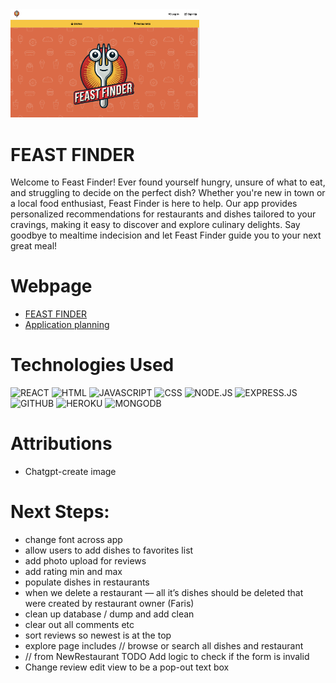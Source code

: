 <img src = './src/assets/branding/landing.png' alt = 'Home page' width = 60%>

# FEAST FINDER
Welcome to Feast Finder! Ever found yourself hungry, unsure of what to eat, and struggling to decide on the perfect dish? Whether you're new in town or a local food enthusiast, Feast Finder is here to help. Our app provides personalized recommendations for restaurants and dishes tailored to your cravings, making it easy to discover and explore culinary delights. Say goodbye to mealtime indecision and let Feast Finder guide you to your next great meal!


# Webpage 
* [FEAST FINDER](https://feastfinder.netlify.app/)
* [Application planning](https://trello.com/b/9LWlJaLO/feast-finder)

# Technologies Used
![REACT](https://img.shields.io/badge/React-20232A?style=for-the-badge&logo=react&logoColor=61DAFB)
![HTML](https://img.shields.io/badge/HTML-239120?style=for-the-badge&logo=html5&logoColor=white)
![JAVASCRIPT](https://img.shields.io/badge/JavaScript-F7DF1E?style=for-the-badge&logo=javascript&logoColor=black)
![CSS](https://img.shields.io/badge/CSS-239120?&style=for-the-badge&logo=css3&logoColor=white) 
![NODE.JS](https://img.shields.io/badge/Node.js-43853D?style=for-the-badge&logo=node.js&logoColor=white)
![EXPRESS.JS](https://img.shields.io/badge/Express.js-404D59?style=for-the-badge)
![GITHUB](https://img.shields.io/badge/GitHub-100000?style=for-the-badge&logo=github&logoColor=white)
![HEROKU](https://img.shields.io/badge/Heroku-430098?style=for-the-badge&logo=heroku&logoColor=white)
![MONGODB](https://img.shields.io/badge/MongoDB-4EA94B?style=for-the-badge&logo=mongodb&logoColor=white)

# Attributions
* Chatgpt-create image


# Next Steps:
* change font across app
* allow users to add dishes to favorites list
* add photo upload for reviews
* add rating min and max
* populate dishes in restaurants
* when we delete a restaurant — all it’s dishes should be deleted that were created by restaurant owner (Faris)
* clean up database / dump and add clean
* clear out all comments etc
* sort reviews so newest is at the top
* explore page includes // browse or search all dishes and restaurant
* // from NewRestaurant TODO Add logic to check if the form is invalid
* Change review edit view to be a pop-out text box